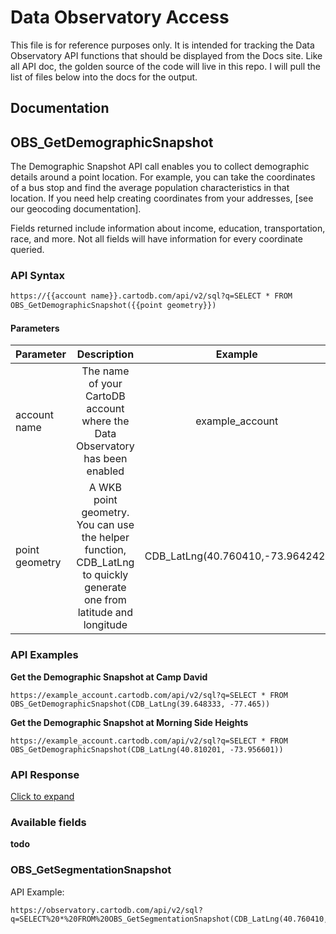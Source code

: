 # Data Observatory Access

This file is for reference purposes only. It is intended for tracking the Data Observatory API functions that should be displayed from the Docs site. Like all API doc, the golden source of the code will live in this repo. I will pull the list of files below into the docs for the output.

## Documentation

## OBS_GetDemographicSnapshot

The Demographic Snapshot API call enables you to collect demographic details around a point location. For example, you can take the coordinates of a bus stop and find the average population characteristics in that location. If you need help creating coordinates from your addresses, [see our geocoding documentation].

Fields returned include information about income, education, transportation, race, and more. Not all fields will have information for every coordinate queried.


### API Syntax

```html
https://{{account name}}.cartodb.com/api/v2/sql?q=SELECT * FROM
OBS_GetDemographicSnapshot({{point geometry}})
```

#### Parameters

| Parameter  | Description  |  Example  |
|---|:-:|:-:|
| account name  | The name of your CartoDB account where the Data Observatory has been enabled  | example_account  |
| point geometry  |  A WKB point geometry. You can use the helper function, CDB_LatLng to quickly generate one from latitude and longitude | CDB_LatLng(40.760410,-73.964242)  |

### API Examples

__Get the Demographic Snapshot at Camp David__

```text
https://example_account.cartodb.com/api/v2/sql?q=SELECT * FROM
OBS_GetDemographicSnapshot(CDB_LatLng(39.648333, -77.465))
```
__Get the Demographic Snapshot at Morning Side Heights__

```text
https://example_account.cartodb.com/api/v2/sql?q=SELECT * FROM
OBS_GetDemographicSnapshot(CDB_LatLng(40.810201, -73.956601))
```

### API Response

[Click to expand](https://gist.github.com/ohasselblad/c9e59a6e8da35728d0d81dfed131ed17)

### Available fields

__todo__


### OBS_GetSegmentationSnapshot

API Example:

```text
https://observatory.cartodb.com/api/v2/sql?q=SELECT%20*%20FROM%20OBS_GetSegmentationSnapshot(CDB_LatLng(40.760410,-73.964242))
```
